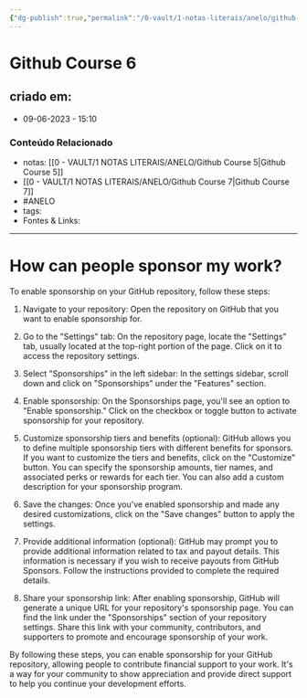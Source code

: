 ```yaml
---
{"dg-publish":true,"permalink":"/0-vault/1-notas-literais/anelo/github-course-6/","tags":["ANELO"],"dgHomeLink":true,"dgShowLocalGraph":true,"dgShowFileTree":true,"dgEnableSearch":true,"noteIcon":""}
---
```


# Github Course 6

## criado em: 
-  09-06-2023 - 15:10

### Conteúdo Relacionado
- notas: [[0 - VAULT/1 NOTAS LITERAIS/ANELO/Github Course 5\|Github Course 5]]
- [[0 - VAULT/1 NOTAS LITERAIS/ANELO/Github Course 7\|Github Course 7]]
- #ANELO 
- tags: 
- Fontes & Links: 

---

# How can people sponsor my work?

To enable sponsorship on your GitHub repository, follow these steps:

1. Navigate to your repository: Open the repository on GitHub that you want to enable sponsorship for.

2. Go to the "Settings" tab: On the repository page, locate the "Settings" tab, usually located at the top-right portion of the page. Click on it to access the repository settings.

3. Select "Sponsorships" in the left sidebar: In the settings sidebar, scroll down and click on "Sponsorships" under the "Features" section.

4. Enable sponsorship: On the Sponsorships page, you'll see an option to "Enable sponsorship." Click on the checkbox or toggle button to activate sponsorship for your repository.

5. Customize sponsorship tiers and benefits (optional): GitHub allows you to define multiple sponsorship tiers with different benefits for sponsors. If you want to customize the tiers and benefits, click on the "Customize" button. You can specify the sponsorship amounts, tier names, and associated perks or rewards for each tier. You can also add a custom description for your sponsorship program.

6. Save the changes: Once you've enabled sponsorship and made any desired customizations, click on the "Save changes" button to apply the settings.

7. Provide additional information (optional): GitHub may prompt you to provide additional information related to tax and payout details. This information is necessary if you wish to receive payouts from GitHub Sponsors. Follow the instructions provided to complete the required details.

8. Share your sponsorship link: After enabling sponsorship, GitHub will generate a unique URL for your repository's sponsorship page. You can find the link under the "Sponsorships" section of your repository settings. Share this link with your community, contributors, and supporters to promote and encourage sponsorship of your work.

By following these steps, you can enable sponsorship for your GitHub repository, allowing people to contribute financial support to your work. It's a way for your community to show appreciation and provide direct support to help you continue your development efforts.